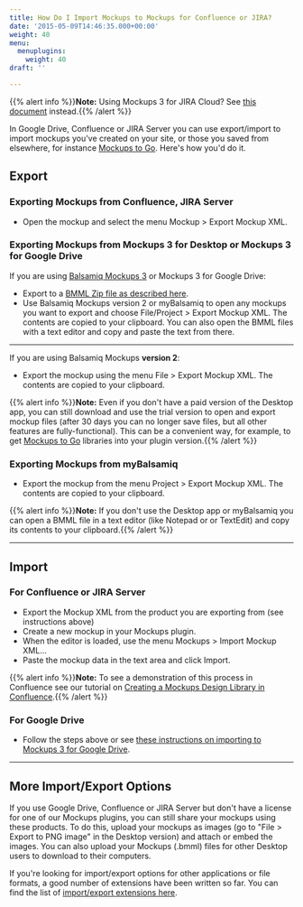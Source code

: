 ```yaml
---
title: How Do I Import Mockups to Mockups for Confluence or JIRA?
date: '2015-05-09T14:46:35.000+00:00'
weight: 40
menu:
  menuplugins:
    weight: 40
draft: ''

---
```


{{% alert info %}}**Note:** Using Mockups 3 for JIRA Cloud? See [this document](https://docs.balsamiq.com/jira/user-guide-cloud/) instead.{{% /alert %}}

In Google Drive, Confluence or JIRA Server you can use export/import to import mockups you've created on your site, or those you saved from elsewhere, for instance [Mockups to Go](https://mockupstogo.mybalsamiq.com). Here's how you'd do it.

## Export

### Exporting Mockups from Confluence, JIRA Server 

*   Open the mockup and select the menu Mockup > Export Mockup XML.

### Exporting Mockups from Mockups 3 for Desktop or Mockups 3 for Google Drive 

If you are using [Balsamiq Mockups 3](https://docs.balsamiq.com/desktop/intro/) or Mockups 3 for Google Drive:

*   Export to a [BMML Zip file as described here](https://docs.balsamiq.com/desktop/exporting/#exporting-for-use-in-a-previous-version).
*   Use Balsamiq Mockups version 2 or myBalsamiq to open any mockups you want to export and choose File/Project > Export Mockup XML. The contents are copied to your clipboard. You can also open the BMML files with a text editor and copy and paste the text from there.

* * *

If you are using Balsamiq Mockups **version 2**:

*   Export the mockup using the menu File > Export Mockup XML. The contents are copied to your clipboard.

{{% alert info %}}**Note:** Even if you don't have a paid version of the Desktop app, you can still download and use the trial version to open and export mockup files (after 30 days you can no longer save files, but all other features are fully-functional). This can be a convenient way, for example, to get [Mockups to Go](https://mockupstogo.mybalsamiq.com) libraries into your plugin version.{{% /alert %}}

### Exporting Mockups from myBalsamiq 

*   Export the mockup from the menu Project > Export Mockup XML. The contents are copied to your clipboard.

{{% alert info %}}**Note:** If you don't use the Desktop app or myBalsamiq you can open a BMML file in a text editor (like Notepad or or TextEdit) and copy its contents to your clipboard.{{% /alert %}}

* * *

## Import

### For Confluence or JIRA Server

*   Export the Mockup XML from the product you are exporting from (see instructions above)
*   Create a new mockup in your Mockups plugin.
*   When the editor is loaded, use the menu Mockups > Import Mockup XML...
*   Paste the mockup data in the text area and click Import.

{{% alert info %}}**Note:** To see a demonstration of this process in Confluence see our tutorial on [Creating a Mockups Design Library in Confluence](/tutorials/confluencesymbollibrary/).{{% /alert %}}

### For Google Drive 

*   Follow the steps above or see [these instructions on importing to Mockups 3 for Google Drive](https://docs.balsamiq.com/google-drive/user-guide/#importing-from-other-versions-of-balsamiq-mockups).

* * *

## More Import/Export Options

If you use Google Drive, Confluence or JIRA Server but don't have a license for one of our Mockups plugins, you can still share your mockups using these products. To do this, upload your mockups as images (go to "File > Export to PNG image" in the Desktop version) and attach or embed the images. You can also upload your Mockups (.bmml) files for other Desktop users to download to their computers.

If you're looking for import/export options for other applications or file formats, a good number of extensions have been written so far. You can find the list of [import/export extensions here](/resources/extensions/).

